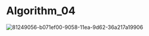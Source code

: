 # Algorithm_04
![81249056-b071ef00-9058-11ea-9d62-36a217a19906](https://user-images.githubusercontent.com/65910543/83040416-30004600-a07a-11ea-848c-2d02b36cfb4c.png)
